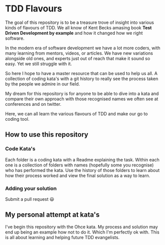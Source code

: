 # TDD Flavours

The goal of this repository is to be a treasure trove of insight into various kinds of flavours of TDD. We all know of Kent Becks amasing book __Test Driven Development by example__ and how it changed how we right software. 

In the modern era of software development we have a lot more coders, with many learning from mentors, videos, or articles. We have new variations alongside old ones, and experts just out of reach that make it sound so easy. Yet we still struggle with it.

So here I hope to have a master resource that can be used to help us all. A collection of coding kata's with a git history to really see the process taken by the people we admire in our field. 

My dream for this repository is for anyone to be able to dive into a kata and compare their own approach with those recognised names we often see at conferences and on twitter. 

Here, we can all learn the various flavours of TDD and make our go to coding tool.

## How to use this repository
### Code Kata's
Each folder is a coding kata with a Readme explaining the task. Within each one is a collection of folders with names (hopefully some you recognise) who has performed the kata. Use the history of those folders to learn about how their process worked and view the final solution as a way to learn.

### Adding your solution
Submit a pull request 😃

## My personal attempt at kata's
I've begin this repository with the Ohce kata. My process and solution may end up being an example how not to do it. Which I'm perfectly ok with. This is all about learning and helping future TDD evangelists.
